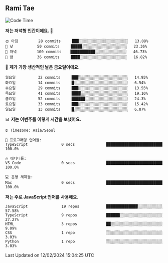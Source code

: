 ## Rami Tae

<!--START_SECTION:waka-->
![Code Time](http://img.shields.io/badge/Code%20Time-1%2C358%20hrs%2011%20mins-blue)

**저는 저녁형 인간이에요. 🦉** 

```text
🌞 아침         28 commits     ███░░░░░░░░░░░░░░░░░░░░░░   13.08% 
🌆 낮　         50 commits     █████░░░░░░░░░░░░░░░░░░░░   23.36% 
🌃 저녁         100 commits    ███████████░░░░░░░░░░░░░░   46.73% 
🌙 밤　         36 commits     ████░░░░░░░░░░░░░░░░░░░░░   16.82%

```
📅 **제가 가장 생산적인 날은 금요일이에요.** 

```text
월요일          32 commits     ███░░░░░░░░░░░░░░░░░░░░░░   14.95% 
화요일          14 commits     █░░░░░░░░░░░░░░░░░░░░░░░░   6.54% 
수요일          29 commits     ███░░░░░░░░░░░░░░░░░░░░░░   13.55% 
목요일          41 commits     ████░░░░░░░░░░░░░░░░░░░░░   19.16% 
금요일          52 commits     ██████░░░░░░░░░░░░░░░░░░░   24.3% 
토요일          33 commits     ███░░░░░░░░░░░░░░░░░░░░░░   15.42% 
일요일          13 commits     █░░░░░░░░░░░░░░░░░░░░░░░░   6.07%

```


📊 **저는 이번주를 이렇게 시간을 보냈어요.** 

```text
⌚︎ Timezone: Asia/Seoul

💬 프로그래밍 언어들: 
TypeScript               0 secs              █████████████████████████   100.0%

🔥 에디터들: 
VS Code                  0 secs              █████████████████████████   100.0%

💻 운영 체제들: 
Mac                      0 secs              █████████████████████████   100.0%

```

**저는 주로 JavaScript 언어를 사용해요.** 

```text
JavaScript               19 repos            ██████████████░░░░░░░░░░░   57.58% 
TypeScript               9 repos             ██████░░░░░░░░░░░░░░░░░░░   27.27% 
HTML                     3 repos             ██░░░░░░░░░░░░░░░░░░░░░░░   9.09% 
CSS                      1 repo              ░░░░░░░░░░░░░░░░░░░░░░░░░   3.03% 
Python                   1 repo              ░░░░░░░░░░░░░░░░░░░░░░░░░   3.03%

```



 Last Updated on 12/02/2024 15:04:25 UTC
<!--END_SECTION:waka-->
